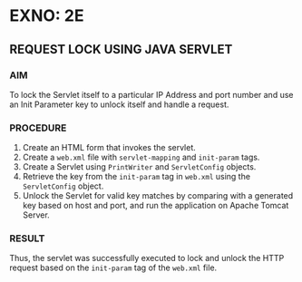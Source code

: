 # EXNO: 2E  
## REQUEST LOCK USING JAVA SERVLET

### AIM
To lock the Servlet itself to a particular IP Address and port number and use an Init Parameter key to unlock itself and handle a request.

### PROCEDURE
1. Create an HTML form that invokes the servlet.
2. Create a `web.xml` file with `servlet-mapping` and `init-param` tags.
3. Create a Servlet using `PrintWriter` and `ServletConfig` objects.
4. Retrieve the key from the `init-param` tag in `web.xml` using the `ServletConfig` object.
5. Unlock the Servlet for valid key matches by comparing with a generated key based on host and port, and run the application on Apache Tomcat Server.

### RESULT
Thus, the servlet was successfully executed to lock and unlock the HTTP request based on the `init-param` tag of the `web.xml` file.
